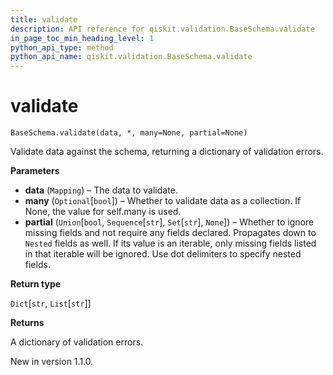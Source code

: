 ```yaml
---
title: validate
description: API reference for qiskit.validation.BaseSchema.validate
in_page_toc_min_heading_level: 1
python_api_type: method
python_api_name: qiskit.validation.BaseSchema.validate
---
```


# validate

<span id="qiskit.validation.BaseSchema.validate" />

`BaseSchema.validate(data, *, many=None, partial=None)`

Validate data against the schema, returning a dictionary of validation errors.

**Parameters**

*   **data** (`Mapping`) – The data to validate.
*   **many** (`Optional`\[`bool`]) – Whether to validate data as a collection. If None, the value for self.many is used.
*   **partial** (`Union`\[`bool`, `Sequence`\[`str`], `Set`\[`str`], `None`]) – Whether to ignore missing fields and not require any fields declared. Propagates down to `Nested` fields as well. If its value is an iterable, only missing fields listed in that iterable will be ignored. Use dot delimiters to specify nested fields.

**Return type**

`Dict`\[`str`, `List`\[`str`]]

**Returns**

A dictionary of validation errors.

New in version 1.1.0.

